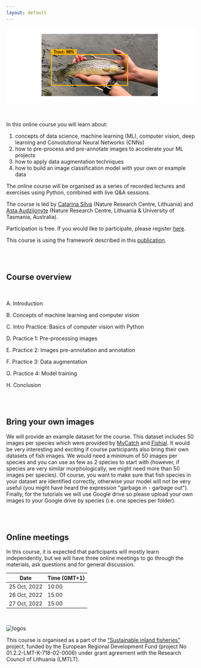 ```yaml
---
layout: default
---
```

![fish_detected](./images/fish_detected.png)

<br/>

In this online course you will learn about:

1. concepts of data science, machine learning (ML), computer vision, deep learning and Convolutional Neural Networks (CNNs)
2. how to pre-process and pre-annotate images to accelerate your ML projects 
3. how to apply data augmentation techniques 
4. how to build an image classification model with your own or example data
  

The online course will be organised as a series of recorded lectures and exercises using Python, combined with live Q&A sessions.

The course is led by [Catarina Silva](https://catarinasilva.weebly.com/) (Nature Research Centre, Lithuania) and [Asta Audzijonyte](https://astaaudzi.com/) (Nature Research Centre, Lithuania & University of Tasmania, Australia). 

Participation is free. If you would like to participate, please register [here](https://forms.gle/kpPaXWFBVZ1fApob6).

This course is using the framework described in this [publication](https://www.biorxiv.org/content/10.1101/2022.06.29.498112v1.abstract).

<br/>
<br/>

## Course overview

<br/>

A.  Introduction

B.  Concepts of machine learning and computer vision

C.  Intro Practice: Basics of computer vision with Python

D.  Practice 1: Pre-processing images

E.  Practice 2: Images pre-annotation and annotation

F.  Practice 3: Data augmentation

G.  Practice 4: Model training

H.  Conclusion

<br/>
<br/>

## Bring your own images

</p> 

We will provide an example dataset for the course. This dataset includes 50 images per species which were provided by [MyCatch](https://mycatch.ca/) and [Fishial](https://fishial.ai/).
It would be very interesting and exciting if course participants also bring their own datasets of fish images. We would need a minimum of 50 images per species and you can use as few as 2 species to start with (however, if species are very similar morphologically, we might need more than 50 images per species). Of course, you want to make sure that fish species in your dataset are identified correctly, otherwise your model will not be very useful (you might have heard the expression "garbage in - garbage out"). Finally, for the tutorials we will use Google drive so please upload your own images to your Google drive by species (i.e. one species per folder). 

<br/>
<br/>

## Online meetings

</p> 

In this course, it is expected that participants will mostly learn independently, but we will have three online meetings to go through the materials, ask questions and for general discussion. 

| Date  | Time (GMT+1) |
| ------------- | ------------- |
| 25 Oct, 2022  | 10:00  |
| 26 Oct, 2022  | 15:00  |
| 27 Oct, 2022  | 15:00  |

<br/>

![logos](./images/logos_all.png)

This course is organised as a part of the [“Sustainable inland fisheries”](https://en.sif.lt/home%20--%20EN/) project, funded by the European Regional Development Fund (project No 01.2.2-LMT-K-718-02-0006) under grant agreement with the Research Council of Lithuania (LMTLT).

